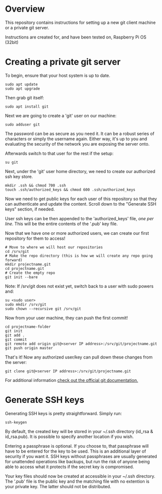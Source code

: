 # Overview
This repository contains instructions for setting up a new git client machine or a private git server.

Instructions are created for, and have been tested on, Raspberry Pi OS (32bit)

# Creating a private git server
To begin, ensure that your host system is up to date.
```
sudo apt update
sudo apt upgrade
```

Then grab git itself:
```
sudo apt install git
```

Next we are going to create a 'git' user on our machine:
```
sudo adduser git
```
The password can be as secure as you need it. It can be a robust series of characters or simply the username again. Either way, it's up to you and evaluating the security of the network you are exposing the server onto.

Afterwards switch to that user for the rest if the setup:
```
su git
```

Next, under the 'git' user home directory, we need to create our authorized ssh key store.
```
mkdir .ssh && chmod 700 .ssh
touch .ssh/authorized_keys && chmod 600 .ssh/authorized_keys
```
Now we need to get public keys for each user of this repository so that they can authenticate and update the content. Scroll down to the "Generate SSH keys" section, if needed.

User ssh keys can be then appended to the 'authorized_keys' file, *one per line.* This will be the entire contents of the '.pub' key file.

Now that we have one or more authorized users, we can create our first repository for them to access!
```
# Move to where we will host our repositories
cd /srv/git
# Make the repo directory (this is how we will create any repo going forward)
mkdir projectname.git
cd projectname.git
# Create the empty repo
git init --bare
```
Note: If /srv/git does not exist yet, switch back to a user with sudo powers and:
```
su <sudo user>
sudo mkdir /srv/git
sudo chown --recursive git /srv/git
```

Now from your user machine, they can push the first commit!
```
cd projectname-folder
git init
git add .
git commit
git remote add origin git@<server IP address>:/srv/git/projectname.git
git push origin master
```

That's it! Now any authorized user/key can pull down these changes from the server:
```
git clone git@<server IP address>:/srv/git/projectname.git
```

For additional information [check out the official git documentation.](https://git-scm.com/book/en/v2/Git-on-the-Server-Setting-Up-the-Server)

# Generate SSH keys
Generating SSH keys is pretty straightforward. Simply run:
```
ssh-keygen
```
By default, the created key will be stored in your ~/.ssh directory (id_rsa & id_rsa.pub). It is possible to specify another location if you wish.

Entering a passphrase is optional. If you choose to, that passphrase will have to be entered for the key to be used. This is an additional layer of security if you want it. SSH keys without passphrases are usually generated for unattended operations like backups, but run the risk of anyone being able to access what it protects if the secret key is compromised.

Your key files should now be created at accessible in your ~/.ssh directory. The '.pub' file is the public key and the matching file with no extention is your private key. The latter should not be distributed.